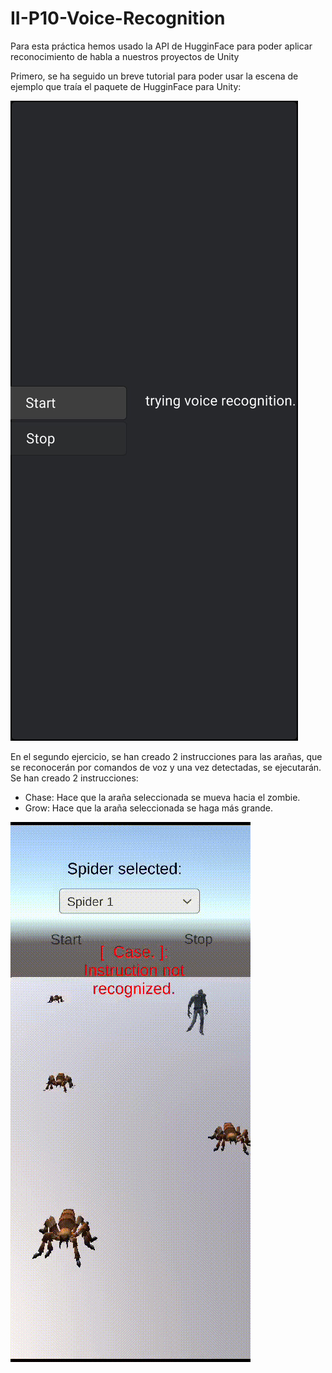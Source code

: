 # II-P10-Voice-Recognition

Para esta práctica hemos usado la API de HugginFace para poder aplicar reconocimiento de habla a nuestros proyectos de Unity

Primero, se ha seguido un breve tutorial para poder usar la escena de ejemplo que traía el paquete de HugginFace para Unity:

![Imagen ejemplo](./media/exercise1.jpeg)

En el segundo ejercicio, se han creado 2 instrucciones para las arañas, que se reconocerán por comandos de voz y una vez detectadas, se ejecutarán. Se han creado 2 instrucciones:
- Chase: Hace que la araña seleccionada se mueva hacia el zombie.
- Grow: Hace que la araña seleccionada se haga más grande.

![Gif commands](./gifs/exercise2.gif)

